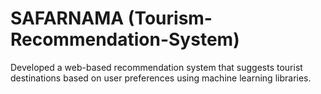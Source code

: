# SAFARNAMA (Tourism-Recommendation-System)
Developed a web-based recommendation system that suggests tourist destinations based on user preferences using machine learning libraries.

